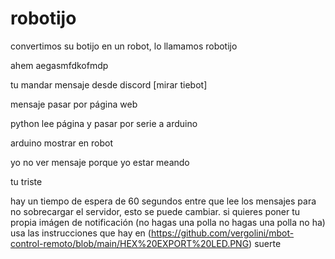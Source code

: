# robotijo
convertimos su botijo en un robot, lo llamamos robotijo



ahem aegasmfdkofmdp

tu mandar mensaje desde discord [mirar tiebot]

mensaje pasar por página web

python lee página y pasar por serie a arduino

arduino mostrar en  robot

yo no ver mensaje porque yo estar meando

tu triste


hay un tiempo de espera de 60 segundos entre que lee los mensajes para no sobrecargar el servidor, esto se puede cambiar. si quieres poner tu propia imágen de notificación (no hagas una polla no hagas una polla no ha) usa las instrucciones que hay en (https://github.com/vergolini/mbot-control-remoto/blob/main/HEX%20EXPORT%20LED.PNG)
suerte

